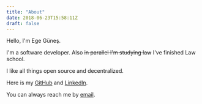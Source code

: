 ```yaml
---
title: "About"
date: 2018-06-23T15:58:11Z
draft: false
---
```


Hello, I'm Ege Güneş.

I'm a software developer. Also ~~in parallel I'm studying law~~ I've finished Law school.

I like all things open source and decentralized.

Here is my [GitHub](https://github.com/egegunes) and [LinkedIn](https://www.linkedin.com/in/egegunes/).

You can always reach me by [email](mailto:egegunes@gmail.com).
